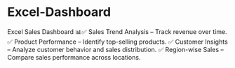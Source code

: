 # Excel-Dashboard
Excel Sales Dashboard 📊✅ Sales Trend Analysis – Track revenue over time. ✅ Product Performance – Identify top-selling products. ✅ Customer Insights – Analyze customer behavior and sales distribution. ✅ Region-wise Sales – Compare sales performance across locations. 

